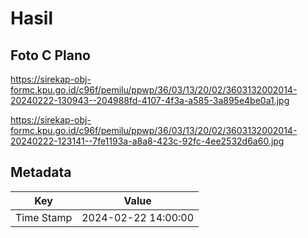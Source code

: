 # Hasil

## Foto C Plano

https://sirekap-obj-formc.kpu.go.id/c96f/pemilu/ppwp/36/03/13/20/02/3603132002014-20240222-130943--204988fd-4107-4f3a-a585-3a895e4be0a1.jpg

https://sirekap-obj-formc.kpu.go.id/c96f/pemilu/ppwp/36/03/13/20/02/3603132002014-20240222-123141--7fe1193a-a8a8-423c-92fc-4ee2532d6a60.jpg


## Metadata

| Key        | Value               |
| ---------- | ------------------- |
| Time Stamp | 2024-02-22 14:00:00 |



